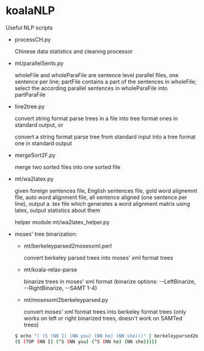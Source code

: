 # koalaNLP
Useful NLP scripts

 - processCH.py
   
   Chinese data statistics and cleaning processor
 
 - mt/parallelSents.py
   
   wholeFile and wholeParaFile are sentence level parallel files, one sentence per line; partFile contains a part of the sentences in wholeFile; select the according parallel sentences in wholeParaFile into partParaFile

 - line2tree.py

   convert string format parse trees in a file into tree format ones in standard output, or
   
   convert a string format parse tree from standard input into a tree format one in standard output

 - mergeSort2F.py 

   merge two sorted files into one sorted file

 - mt/wa2latex.py

   given foreign sentences file, English sentences file, gold word alignemnt file, auto word alignment file, all sentence aligned (one sentence per line), output a .tex file which generates a word alignment matrix using latex, output statistics about them 

   helper module mt/wa2latex_helper.py

 - moses' tree binarization:
	
	- mt/berkeleyparsed2mosesxml.perl 
		
		convert berkeley parsed trees into moses' xml format trees

	- mt/koala-relax-parse

		binarize trees in moses' xml format (binarize options: --LeftBinarize, --RightBinarize, --SAMT 1-4)

	- mt/mosesxml2berkeleyparsed.py 

		convert moses' xml format trees into berkeley format trees (only works on left or right binarized trees, doesn't work on SAMTed trees)
		
	``` bash	
	$ echo "( (S (NN I) (NN you) (NN he) (NN she)))" | berkeleyparsed2mosesxml.perl | koala-relax-parse --RightBinarize | mosesxml2berkeleyparsed.py 
	(S (TOP (NN I) (^S (NN you) (^S (NN he) (NN she)))))
	```
